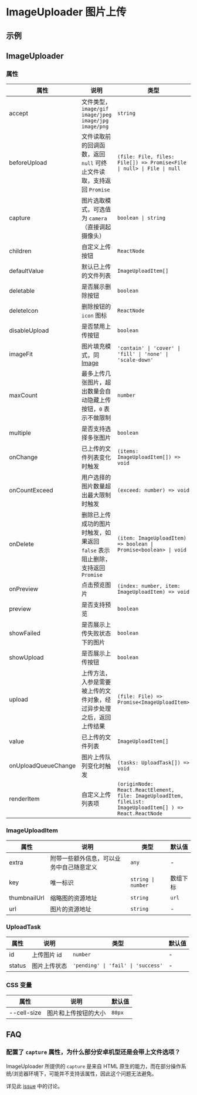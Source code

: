 # ImageUploader 图片上传 <Experimental></Experimental>

## 示例

<code src="./demos/demo1.tsx"></code>

<code src="./demos/demo2.tsx"></code>

## ImageUploader

### 属性

| 属性                | 说明                                                                          | 类型                                                                                                       | 默认值             |
| ------------------- | ----------------------------------------------------------------------------- | ---------------------------------------------------------------------------------------------------------- | ------------------ |
| accept              | 文件类型，`image/gif` `image/jpeg` `image/jpg` `image/png`                    | `string`                                                                                                   | `image/*`          |
| beforeUpload        | 文件读取前的回调函数，返回 `null` 可终止文件读取，支持返回 `Promise`          | `(file: File, files: File[]) => Promise<File \| null> \| File \| null`                                     | -                  |
| capture             | 图片选取模式，可选值为 `camera`（直接调起摄像头）                             | `boolean \| string`                                                                                        | -                  |
| children            | 自定义上传按钮                                                                | `ReactNode`                                                                                                | -                  |
| defaultValue        | 默认已上传的文件列表                                                          | `ImageUploadItem[]`                                                                                        | -                  |
| deletable           | 是否展示删除按钮                                                              | `boolean`                                                                                                  | `true`             |
| deleteIcon          | 删除按钮的 `icon` 图标                                                        | `ReactNode`                                                                                                | `<CloseOutline />` |
| disableUpload       | 是否禁用上传按钮                                                              | `boolean`                                                                                                  | `false`            |
| imageFit            | 图片填充模式，同 [Image](/zh/components/image#属性)                           | `'contain' \| 'cover' \| 'fill' \| 'none' \| 'scale-down'`                                                 | `cover`            |
| maxCount            | 最多上传几张图片，超出数量会自动隐藏上传按钮，`0` 表示不做限制                | `number`                                                                                                   | `0`                |
| multiple            | 是否支持选择多张图片                                                          | `boolean`                                                                                                  | `false`            |
| onChange            | 已上传的文件列表变化时触发                                                    | `(items: ImageUploadItem[]) => void`                                                                       | -                  |
| onCountExceed       | 用户选择的图片数量超出最大限制时触发                                          | `(exceed: number) => void`                                                                                 | -                  |
| onDelete            | 删除已上传成功的图片时触发，如果返回 `false` 表示阻止删除，支持返回 `Promise` | `(item: ImageUploadItem) => boolean \| Promise<boolean> \| void`                                           | -                  |
| onPreview           | 点击预览图片                                                                  | `(index: number, item: ImageUploadItem) => void`                                                           | -                  |
| preview             | 是否支持预览                                                                  | `boolean`                                                                                                  | `true`             |
| showFailed          | 是否展示上传失败状态下的图片                                                  | `boolean`                                                                                                  | `true`             |
| showUpload          | 是否展示上传按钮                                                              | `boolean`                                                                                                  | `true`             |
| upload              | 上传方法，入参是需要被上传的文件对象，经过异步处理之后，返回上传结果          | `(file: File) => Promise<ImageUploadItem>`                                                                 | -                  |
| value               | 已上传的文件列表                                                              | `ImageUploadItem[]`                                                                                        | -                  |
| onUploadQueueChange | 图片上传队列变化时触发                                                        | `(tasks: UploadTask[]) => void`                                                                            | -                  |
| renderItem          | 自定义上传列表项                                                              | `(originNode: React.ReactElement, file: ImageUploadItem, fileList: ImageUploadItem[] ) => React.ReactNode` | -                  |

### ImageUploadItem

| 属性         | 说明                                     | 类型               | 默认值   |
| ------------ | ---------------------------------------- | ------------------ | -------- |
| extra        | 附带一些额外信息，可以业务中自己随意定义 | `any`              | -        |
| key          | 唯一标识                                 | `string \| number` | 数组下标 |
| thumbnailUrl | 缩略图的资源地址                         | `string`           | `url`    |
| url          | 图片的资源地址                           | `string`           | -        |

### UploadTask

| 属性   | 说明         | 类型                               | 默认值 |
| ------ | ------------ | ---------------------------------- | ------ |
| id     | 上传图片 id  | `number`                           | -      |
| status | 图片上传状态 | `'pending' \| 'fail' \| 'success'` | -      |

### CSS 变量

| 属性        | 说明                 | 默认值 |
| ----------- | -------------------- | ------ |
| --cell-size | 图片和上传按钮的大小 | `80px` |

## FAQ

### 配置了 `capture` 属性，为什么部分安卓机型还是会带上文件选项？

ImageUploader 所提供的 `capture` 是来自 HTML 原生的能力，而在部分操作系统/浏览器环境下，可能并不支持该属性，因此这个问题无法避免。

详见此 [issue](https://github.com/ant-design/ant-design-mobile/issues/5254) 中的讨论。
